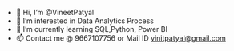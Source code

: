 - 👋 Hi, I’m @VineetPatyal
- 👀 I’m interested in Data Analytics Process
- 🌱 I’m currently learning SQL,Python, Power BI 
- 📫 Contact me @ 9667107756 or Mail ID vinitpatyal@gmail.com

<!---
## Sales Report :


- **Project objective:** 

    **1.** Create a _[customer performance report](https://github.com/VineetPatyal/VineetPatyal/blob/main/Customer%20Performance%20Report.pdf)_ 

    **2.** Conduct a comprehensive comparison between _[market performance and sales targets](https://github.com/VineetPatyal/VineetPatyal/blob/main/Market%20Performance%20vs%20Target%20Report.pdf)_

- **Purpose of sales analytics:** Empower businesses to monitor and evaluate their sales activities and performance.

- **Importance of analyzing sales data:** Identify sales patterns and track key performance indicators (KPIs).

- **Role of reports:** Determine effective customer discounts, facilitate negotiations with consumers, and identify potential business expansion opportunities in promising countries.


## Finance Report :

- **Project objective:** 

    **1.** Create Profit and Loss (P&L) reports by _[Fiscal Year](https://github.com/VineetPatyal/VineetPatyal/blob/main/P%26L%20Statement%20by%20Fiscal%20Year.pdf)_ & _[Months](https://github.com/VineetPatyal/VineetPatyal/blob/main/P%26L%20Statement%20by%20Months.pdf)_ 

   **2.** Create Profit and Loss (P&L) reports by _[Markets](https://github.com/VineetPatyal/VineetPatyal/blob/main/P%26L%20Statement%20by%20Markets.pdf)_

- **Purpose of sales analytics:** Evaluation of financial performance, support decision-making, and facilitate communication with stakeholders.

- **Importance of analyzing Finance data:** Aid in benchmarking against industry peers and previous periods Foundation for budgeting and forecasting.

- **Role of reports:** Align financial planning with strategic goals Instill confidence in the organization's financial outlook.


## Technical & Soft Skills:
- [x]	Proficiency in ETL methodology (Extract, Transform, Load).
- [x]	Skills to generate a date table using Power Query.
- [x]	Ability to derive fiscal months and quarters.
- [x]	Establishing data model relationships with Power Pivot.
- [x]	Proficiency in incorporating supplementary data into an existing data model.
- [x]	Utilizing DAX to create calculated columns.

## Soft Skills:
- [x]	Refined understanding of Sales & Finance Reports
- [x]	Designing user-centric reports with empathy in mind.
- [x]	Optimization of report generation through meticulous fine-tuning.
- [x]	Developing a systematic approach to devising a report building plan.
--->
